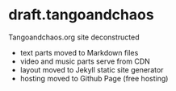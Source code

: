 # draft.tangoandchaos

Tangoandchaos.org site deconstructed

- text parts moved to Markdown files
- video and music parts serve from CDN
- layout moved to Jekyll static site generator
- hosting moved to Github Page (free hosting)

